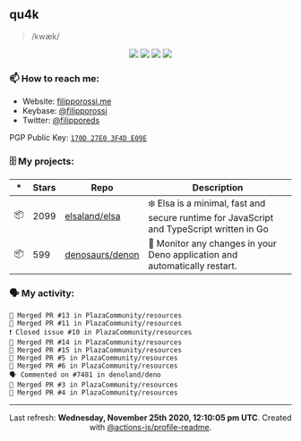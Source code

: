 ## qu4k

> /kwæk/

<p align="center">
  <img src="https://img.shields.io/badge/last%20major%20release-aug.%202000-important" />
  <img src="https://img.shields.io/badge/unminified%20size-6%20feet%206%20inches-informational" />
  <img src="https://img.shields.io/badge/vulnerabilities-high-critical" />
  <img src="https://img.shields.io/badge/code%20quality-A%20for%20effort-success" />
</p>

### 📫 How to reach me:

- Website: [filipporossi.me](https://filipporossi.me/)
- Keybase: [@filipporossi](https://keybase.io/filipporossi)
- Twitter: [@filipporeds](https://twitter.com/filipporeds)

PGP Public Key: [`170D 27E0 3F4D E09E`](https://keybase.io/filipporossi/pgp_keys.asc)

### 🗄 My projects:

|*|Stars|Repo|Description|
|---|---|---|---|
| 📦 | 2099 | [elsaland/elsa](https://github.com/elsaland/elsa) | ❄️ Elsa is a minimal, fast and secure runtime for JavaScript and TypeScript written in Go |
| 📦 | 599 | [denosaurs/denon](https://github.com/denosaurs/denon) | 👀 Monitor any changes in your Deno application and automatically restart. |

### 🗣 My activity:

```
🎉 Merged PR #13 in PlazaCommunity/resources
🎉 Merged PR #11 in PlazaCommunity/resources
❗️ Closed issue #10 in PlazaCommunity/resources
🎉 Merged PR #14 in PlazaCommunity/resources
🎉 Merged PR #15 in PlazaCommunity/resources
🎉 Merged PR #5 in PlazaCommunity/resources
🎉 Merged PR #6 in PlazaCommunity/resources
🗣 Commented on #7481 in denoland/deno
🎉 Merged PR #3 in PlazaCommunity/resources
🎉 Merged PR #4 in PlazaCommunity/resources
```

---

<p align="center">Last refresh: <b>Wednesday, November 25th 2020, 12:10:05 pm UTC</b>. Created with <a href=https://github.com/marketplace/actions/profile-readme>@actions-js/profile-readme</a>.</p>

